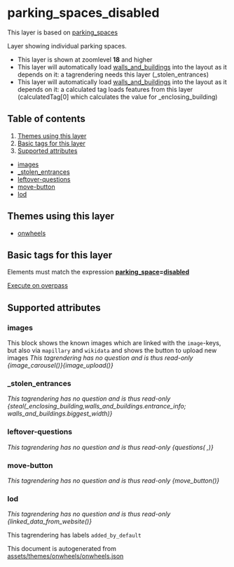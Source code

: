 [//]: # (WARNING: this file is automatically generated. Please find the sources at the bottom and edit those sources)

# parking_spaces_disabled

This layer is based on [parking_spaces](../Layers/parking_spaces.md)

Layer showing individual parking spaces.

 - This layer is shown at zoomlevel **18** and higher
 - This layer will automatically load  [walls_and_buildings](./walls_and_buildings.md)  into the layout as it depends on it:  a tagrendering needs this layer (_stolen_entrances)
 - This layer will automatically load  [walls_and_buildings](./walls_and_buildings.md)  into the layout as it depends on it:  a calculated tag loads features from this layer (calculatedTag[0] which calculates the value for _enclosing_building)

## Table of contents

1. [Themes using this layer](#themes-using-this-layer)
2. [Basic tags for this layer](#basic-tags-for-this-layer)
3. [Supported attributes](#supported-attributes)
  - [images](#images)
  - [_stolen_entrances](#_stolen_entrances)
  - [leftover-questions](#leftover-questions)
  - [move-button](#move-button)
  - [lod](#lod)

## Themes using this layer

 - [onwheels](https://mapcomplete.org/onwheels)

## Basic tags for this layer

Elements must match the expression **<a href='https://wiki.openstreetmap.org/wiki/Key:parking_space' target='_blank'>parking_space</a>=<a href='https://wiki.openstreetmap.org/wiki/Tag:parking_space%3Ddisabled' target='_blank'>disabled</a>**

[Execute on overpass](http://overpass-turbo.eu/?Q=%5Bout%3Ajson%5D%5Btimeout%3A90%5D%3B%28%20%20%20%20nwr%5B%22parking_space%22%3D%22disabled%22%5D%28%7B%7Bbbox%7D%7D%29%3B%0A%29%3Bout%20body%3B%3E%3Bout%20skel%20qt%3B)

## Supported attributes

### images
This block shows the known images which are linked with the `image`-keys, but also via `mapillary` and `wikidata` and shows the button to upload new images
_This tagrendering has no question and is thus read-only_
*{image_carousel()}{image_upload()}*

### _stolen_entrances

_This tagrendering has no question and is thus read-only_
*{steal(_enclosing_building,walls_and_buildings.entrance_info; walls_and_buildings.biggest_width)}*

### leftover-questions

_This tagrendering has no question and is thus read-only_
*{questions( ,)}*

### move-button

_This tagrendering has no question and is thus read-only_
*{move_button()}*

### lod

_This tagrendering has no question and is thus read-only_
*{linked_data_from_website()}*

This tagrendering has labels 
`added_by_default`


This document is autogenerated from [assets/themes/onwheels/onwheels.json](https://github.com/pietervdvn/MapComplete/blob/develop/assets/themes/onwheels/onwheels.json)

